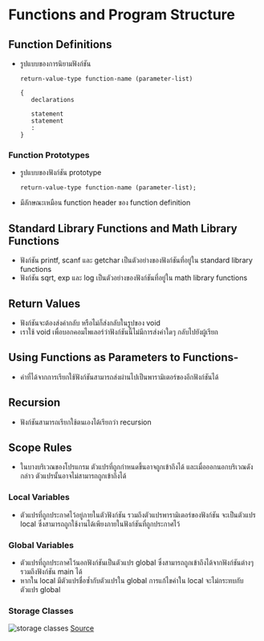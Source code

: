 # Functions and Program Structure


## Function Definitions

- รูปแบบของการนิยามฟังก์ชัน

    ```
    return-value-type function-name (parameter-list)

    {
       declarations

       statement
       statement
       :
    }
    ```

### Function Prototypes

- รูปแบบของฟังก์ชัน prototype

    ```
    return-value-type function-name (parameter-list);
    ```
    
- มีลักษณะเหมือน function header ของ function definition


## Standard Library Functions and Math Library Functions

- ฟังก์ชัน printf, scanf และ getchar เป็นตัวอย่างของฟังก์ชันที่อยู่ใน standard library functions
- ฟังก์ชัน sqrt, exp และ log เป็นตัวอย่างของฟังก์ชันที่อยู่ใน math library functions

## Return Values
- ฟังก์ชันจะต้องส่งค่ากลับ หรือไม่ก็ส่งกลับในรูปของ void
- เราใช้ void เพื่อบอกคอมไพเลอร์ว่าฟังก์ชันนี้ไม่มีการส่งค่าใดๆ กลับไปยังผู้เรียก


## Using Functions as Parameters to Functions-
- ค่าที่ได้จากการเรียกใช้ฟังก์ชันสามารถส่งผ่านไปเป็นพารามิเตอร์ของอีกฟังก์ชันได้


## Recursion
- ฟังก์ชันสามารถเรียกใช้ตนเองได้เรียกว่า recursion


## Scope Rules
- ในบางบริเวณของโปรแกรม ตัวแปรที่ถูกกำหนดขึ้นอาจถูกเข้าถึงได้ และเมื่อออกนอกบริเวณดังกล่าว ตัวแปรนั้นอาจไม่สามารถถูกเข้าถึงได้

### Local Variables
- ตัวแปรที่ถูกประกาศไว้อยู่ภายในตัวฟังก์ชัน รวมถึงตัวแปรพารามิเตอร์ของฟังก์ชัน จะเป็นตัวแปร local ซึ่งสามารถถูกใช้งานได้เพียงภายในฟังก์ชันที่ถูกประกาศไว้

### Global Variables
- ตัวแปรที่ถูกประกาศไว้นอกฟังก์ชันเป็นตัวแปร global ซึ่งสามารถถูกเข้าถึงได้จากฟังก์ชันต่างๆ รวมถึงฟังก์ชัน main ได้
- หากใน local มีตัวแปรชื่อซ้ำกับตัวแปรใน global การแก้ไขค่าใน local จะไม่กระทบกับตัวแปร global

### Storage Classes
![storage classes](https://cdn.discordapp.com/attachments/691726300880044103/935846381602611250/unknown.png)
[Source](https://www.guru99.com/c-storage-classes.html#:~:text=A%20storage%20class%20in%20C%20is%20used%20to%20represent%20additional,classes%20in%20a%20C%20program.)

